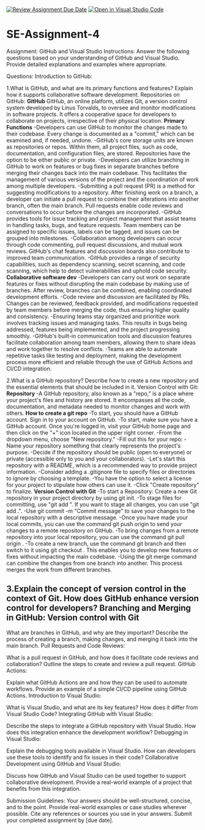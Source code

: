 [![Review Assignment Due Date](https://classroom.github.com/assets/deadline-readme-button-22041afd0340ce965d47ae6ef1cefeee28c7c493a6346c4f15d667ab976d596c.svg)](https://classroom.github.com/a/GvXCZgfk)
[![Open in Visual Studio Code](https://classroom.github.com/assets/open-in-vscode-2e0aaae1b6195c2367325f4f02e2d04e9abb55f0b24a779b69b11b9e10269abc.svg)](https://classroom.github.com/online_ide?assignment_repo_id=15468621&assignment_repo_type=AssignmentRepo)
# SE-Assignment-4
Assignment: GitHub and Visual Studio
Instructions:
Answer the following questions based on your understanding of GitHub and Visual Studio. Provide detailed explanations and examples where appropriate.

Questions:
Introduction to GitHub:

1.What is GitHub, and what are its primary functions and features? Explain how it supports collaborative software development.
Repositories on GitHub:
**GitHub**
GitHub, an online platform, utilizes Git, a version control system developed by Linus Torvalds, to oversee and monitor modifications in software projects. It offers a cooperative space for developers to collaborate on projects, irrespective of their physical location.
**Primary Functions**
-Developers can use GitHub to monitor the changes made to their codebase. Every change is documented as a "commit," which can be examined and, if needed, undone.
-GitHub's core storage units are known as repositories or repos. Within them, all project files, such as code, documentation, and configuration files, are stored. Repositories have the option to be either public or private.
-Developers can utilize branching in GitHub to work on features or bug fixes in separate branches before merging their changes back into the main codebase. This facilitates the management of various versions of the project and the coordination of work among multiple developers.
-Submitting a pull request (PR) is a method for suggesting modifications to a repository. After finishing work on a branch, a developer can initiate a pull request to combine their alterations into another branch, often the main branch. Pull requests enable code reviews and conversations to occur before the changes are incorporated.
-GitHub provides tools for issue tracking and project management that assist teams in handling tasks, bugs, and feature requests. Team members can be assigned to specific issues, labels can be tagged, and issues can be grouped into milestones.
-Collaboration among developers can occur through code commenting, pull request discussions, and mutual work reviews. GitHub's chat features and discussion boards also contribute to improved team communication.
-GitHub provides a range of security capabilities, such as dependency scanning, secret scanning, and code scanning, which help to detect vulnerabilities and uphold code security.
**Collaborative software dev**
-Developers can carry out work on separate features or fixes without disrupting the main codebase by making use of branches. After review, branches can be combined, enabling coordinated development efforts.
-Code review and discussion are facilitated by PRs. Changes can be reviewed, feedback provided, and modifications requested by team members before merging the code, thus ensuring higher quality and consistency.
-Ensuring teams stay organized and prioritize work involves tracking issues and managing tasks. This results in bugs being addressed, features being implemented, and the project progressing smoothly.
-GitHub's built-in communication tools and discussion features facilitate collaboration among team members, allowing them to share ideas and work together to resolve conflicts.
-Teams are able to automate repetitive tasks like testing and deployment, making the development process more efficient and reliable through the use of GitHub Actions and CI/CD integration.

2.What is a GitHub repository? Describe how to create a new repository and the essential elements that should be included in it.
Version Control with Git:
**Repository**
-A GitHub repository, also known as a "repo," is a place where your project's files and history are stored. It encompasses all the code, documentation, and metadata needed to monitor changes and work with others.
**How to create a git repo**
-To start, you should have a GitHub account. Sign in to your account on GitHub.
-To start, make sure you have a GitHub account. Once you're logged in, visit your GitHub home page and then click on the "+" icon located in the upper right corner.
-From the dropdown menu, choose "New repository."
-Fill out this for your repo:
-Name your repository something that clearly represents the project's purpose.
-Decide if the repository should be public (open to everyone) or private (accessible only to you and your collaborators).
-Let's start this repository with a README, which is a recommended way to provide project information.
-Consider adding a .gitignore file to specify files or directories to ignore by choosing a template.
-You have the option to select a license for your project to stipulate how others can use it.
-Click "Create repository" to finalize.
**Version Control with Git**
-To start a Repository: Create a new Git repository in your project directory by using git init.
-To stage files for committing, use "git add <filename>". If you want to stage all changes, you can use "git add .".
-Use git commit -m "Commit message" to save your changes to the local repository with a descriptive message.
-Once you have made your local commits, you can use the command git push origin <branch> to send your changes to a remote repository on GitHub.
-To bring changes from a remote repository into your local repository, you can use the command git pull origin <branch>.
-To create a new branch, use the command git branch <branch-name> and then switch to it using git checkout <branch-name>. This enables you to develop new features or fixes without impacting the main codebase.
-Using the git merge <branch-name> command can combine the changes from one branch into another. This process merges the work from different branches.

3.Explain the concept of version control in the context of Git. How does GitHub enhance version control for developers?
Branching and Merging in GitHub:
**Version control with Git**
-

What are branches in GitHub, and why are they important? Describe the process of creating a branch, making changes, and merging it back into the main branch.
Pull Requests and Code Reviews:

What is a pull request in GitHub, and how does it facilitate code reviews and collaboration? Outline the steps to create and review a pull request.
GitHub Actions:

Explain what GitHub Actions are and how they can be used to automate workflows. Provide an example of a simple CI/CD pipeline using GitHub Actions.
Introduction to Visual Studio:

What is Visual Studio, and what are its key features? How does it differ from Visual Studio Code?
Integrating GitHub with Visual Studio:

Describe the steps to integrate a GitHub repository with Visual Studio. How does this integration enhance the development workflow?
Debugging in Visual Studio:

Explain the debugging tools available in Visual Studio. How can developers use these tools to identify and fix issues in their code?
Collaborative Development using GitHub and Visual Studio:

Discuss how GitHub and Visual Studio can be used together to support collaborative development. Provide a real-world example of a project that benefits from this integration.


Submission Guidelines:
Your answers should be well-structured, concise, and to the point.
Provide real-world examples or case studies wherever possible.
Cite any references or sources you use in your answers.
Submit your completed assignment by [due date].
